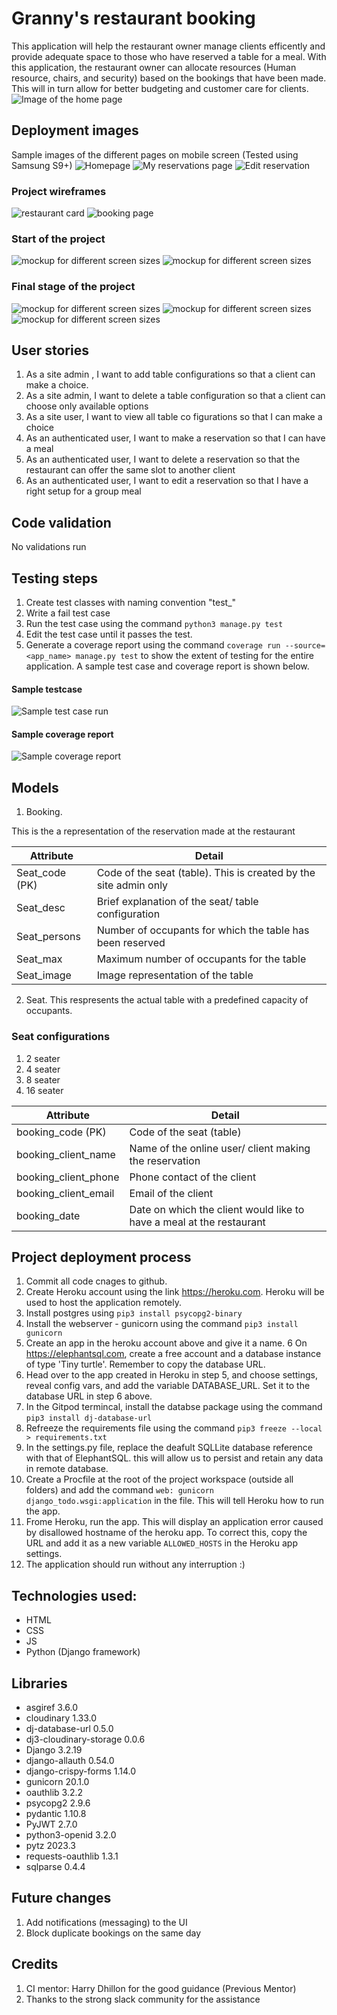 
# Granny's restaurant booking

This application will help the restaurant owner manage clients efficently and provide adequate space to those who have reserved a table for a meal. With this application, the restaurant owner can allocate resources (Human resource, chairs, and security) based on the bookings that have been made. This will in turn allow for better budgeting and customer care for clients.
![Image of the home page](https://res.cloudinary.com/dr7uvhdmd/image/upload/v1686133085/state_1_angjix.jpg)

## Deployment images
Sample images of the different pages on mobile screen (Tested using Samsung S9+)
![Homepage](https://res.cloudinary.com/dr7uvhdmd/image/upload/v1701741695/IMG-20231205-WA0002_cykvbd.jpg)
![My reservations page](https://res.cloudinary.com/dr7uvhdmd/image/upload/v1701741695/IMG-20231205-WA0005_vf85fl.jpg)
![Edit reservation](https://res.cloudinary.com/dr7uvhdmd/image/upload/v1701741695/IMG-20231205-WA0003_jiquur.jpg)


### Project wireframes
![restaurant card](https://res.cloudinary.com/dr7uvhdmd/image/upload/v1701483661/granny_restaurant/resturant_card_lkkl2m.png)
![booking page](https://res.cloudinary.com/dr7uvhdmd/image/upload/v1701483669/granny_restaurant/booking_form_a0jlyu.png)

### Start of the project

![mockup for different screen sizes](https://res.cloudinary.com/dr7uvhdmd/image/upload/v1686133085/state_2_pe8x6c.jpg)
![mockup for different screen sizes](https://res.cloudinary.com/dr7uvhdmd/image/upload/v1686133085/state_3_aqughl.jpg)

### Final stage of the project

![mockup for different screen sizes](https://res.cloudinary.com/dr7uvhdmd/image/upload/v1686133799/resva_q0c2lf.jpg)
![mockup for different screen sizes](https://res.cloudinary.com/dr7uvhdmd/image/upload/v1686133799/resvahhh_t8gih9.jpg)
![mockup for different screen sizes](https://res.cloudinary.com/dr7uvhdmd/image/upload/v1686133085/state_2_pe8x6c.jpg)


## User stories
1. As a site admin , I want to add table configurations so that a client can make a choice.
2. As a site admin, I want to delete a table configuration so that a client can choose only available options
3. As a site user, I want to view all table co figurations so that I can make a choice
4. As an authenticated user, I want to make a reservation so that I can have a meal
5. As an authenticated user, I want to delete a reservation so that the restaurant can offer the same slot to another client
6. As an authenticated user, I want to edit a reservation so that I have a right setup for a group meal

## Code validation
No validations run

## Testing steps
1. Create test classes with naming convention "test_<classname>"
2. Write a fail test case 
3. Run the test case using the command ```python3 manage.py test```
4. Edit the test case until it passes the test.
5. Generate a coverage report using the command ```coverage run --source=<app_name> manage.py test``` to show the extent of testing for the entire application. A sample test case and coverage report is shown below.

#### Sample testcase
![Sample test case run](https://res.cloudinary.com/dr7uvhdmd/image/upload/v1701736917/test_case_result_uoo2cz.png)
#### Sample coverage report

![Sample coverage report](https://res.cloudinary.com/dr7uvhdmd/image/upload/v1701736917/coverage_report_yl9m6q.png)

## Models
1. Booking. 

This is the a representation of the reservation made at the restaurant 

| Attribute | Detail |
|-----------------|-----------------|
| Seat_code (PK)   | Code of the seat (table). This is created by the site admin only   |
| Seat_desc | Brief explanation of the seat/ table configuration    |
| Seat_persons    | Number of occupants for which the table has been reserved  |
| Seat_max  | Maximum number of occupants for the table  |
| Seat_image   | Image representation of the table   |



2. Seat.
This respresents the actual table with a predefined capacity of occupants.


### Seat configurations
1. 2 seater
2. 4 seater
3. 8 seater
4. 16 seater

| Attribute | Detail |
|-----------------|-----------------|
| booking_code (PK)   | Code of the seat (table)  |
| booking_client_name | Name of the online user/ client making the reservation    |
| booking_client_phone    | Phone contact of the client  |
| booking_client_email  | Email of the client  |
| booking_date   | Date on which the client would like to have a meal at the restaurant  |


## Project deployment process
1. Commit all code cnages to github.
2. Create Heroku account using the link https://heroku.com. Heroku will be used to host the application remotely.
3. Install postgres using ```pip3 install psycopg2-binary```
4. Install the webserver - gunicorn using the command ```pip3 install gunicorn```
5. Create an app in the heroku account above and give it a name.
6 On https://elephantsql.com, create a free account and a database instance of type 'Tiny turtle'. Remember to copy the database URL.
7. Head over to the app created in Heroku in step 5, and choose settings, reveal config vars, and add the variable DATABASE_URL. Set it to the database URL in step 6 above.
8. In the Gitpod termincal, install the databse package using the command ```pip3 install dj-database-url```
9. Refreeze the requirements file using the command ```pip3 freeze --local > requirements.txt```
10. In the settings.py file, replace the deafult SQLLite database reference with that of ElephantSQL. this will allow us to persist and retain any data in remote database.
11. Create a Procfile at the root of the project workspace (outside all folders) and add the command ```web: gunicorn django_todo.wsgi:application``` in the file. This will tell Heroku how to run the app.
12. Frome Heroku, run the app. This will display an application error caused by disallowed hostname of the heroku app. To correct this, copy the URL and add it as a new variable ```ALLOWED_HOSTS``` in the Heroku app settings.
13. The application should run without any interruption :)


## Technologies used:
- HTML
- CSS
- JS
- Python (Django framework)
## Libraries
- asgiref 3.6.0
- cloudinary 1.33.0
- dj-database-url 0.5.0
- dj3-cloudinary-storage 0.0.6
- Django 3.2.19
- django-allauth 0.54.0
- django-crispy-forms 1.14.0
- gunicorn 20.1.0
- oauthlib 3.2.2
- psycopg2 2.9.6
- pydantic 1.10.8
- PyJWT 2.7.0
- python3-openid 3.2.0
- pytz 2023.3
- requests-oauthlib 1.3.1
- sqlparse 0.4.4


## Future changes
1. Add notifications (messaging) to the UI
2. Block duplicate bookings on the same day


##  Credits
1. CI mentor: Harry Dhillon for the good guidance (Previous Mentor)
2. Thanks to the strong slack community for the assistance


